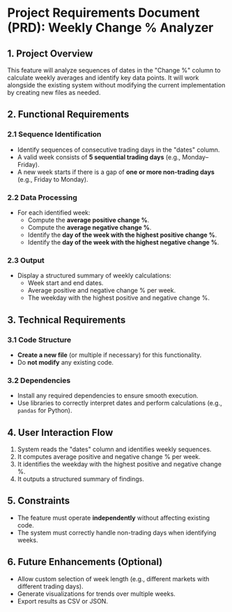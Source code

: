 # Project Requirements Document (PRD): Weekly Change % Analyzer

## 1. Project Overview

This feature will analyze sequences of dates in the "Change %" column to calculate weekly averages and identify key data points. It will work alongside the existing system without modifying the current implementation by creating new files as needed.

## 2. Functional Requirements

### 2.1 Sequence Identification
- Identify sequences of consecutive trading days in the "dates" column.
- A valid week consists of **5 sequential trading days** (e.g., Monday–Friday).
- A new week starts if there is a gap of **one or more non-trading days** (e.g., Friday to Monday).

### 2.2 Data Processing
- For each identified week:
  - Compute the **average positive change %**.
  - Compute the **average negative change %**.
  - Identify the **day of the week with the highest positive change %**.
  - Identify the **day of the week with the highest negative change %**.

### 2.3 Output
- Display a structured summary of weekly calculations:
  - Week start and end dates.
  - Average positive and negative change % per week.
  - The weekday with the highest positive and negative change %.

## 3. Technical Requirements

### 3.1 Code Structure
- **Create a new file** (or multiple if necessary) for this functionality.
- Do **not modify** any existing code.

### 3.2 Dependencies
- Install any required dependencies to ensure smooth execution.
- Use libraries to correctly interpret dates and perform calculations (e.g., `pandas` for Python).

## 4. User Interaction Flow
1. System reads the "dates" column and identifies weekly sequences.
2. It computes average positive and negative change % per week.
3. It identifies the weekday with the highest positive and negative change %.
4. It outputs a structured summary of findings.

## 5. Constraints
- The feature must operate **independently** without affecting existing code.
- The system must correctly handle non-trading days when identifying weeks.

## 6. Future Enhancements (Optional)
- Allow custom selection of week length (e.g., different markets with different trading days).
- Generate visualizations for trends over multiple weeks.
- Export results as CSV or JSON.

